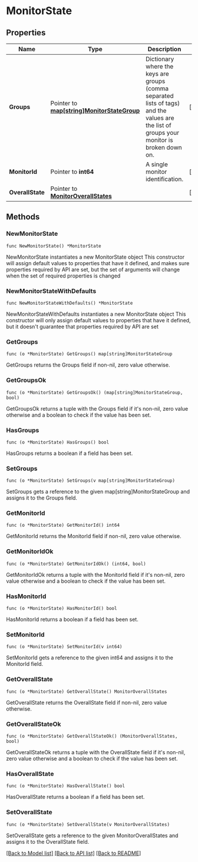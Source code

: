 # MonitorState

## Properties

Name | Type | Description | Notes
------------ | ------------- | ------------- | -------------
**Groups** | Pointer to [**map[string]MonitorStateGroup**](MonitorStateGroup.md) | Dictionary where the keys are groups (comma separated lists of tags) and the values are the list of groups your monitor is broken down on. | [optional] 
**MonitorId** | Pointer to **int64** | A single monitor identification. | [optional] 
**OverallState** | Pointer to [**MonitorOverallStates**](MonitorOverallStates.md) |  | [optional] 

## Methods

### NewMonitorState

`func NewMonitorState() *MonitorState`

NewMonitorState instantiates a new MonitorState object
This constructor will assign default values to properties that have it defined,
and makes sure properties required by API are set, but the set of arguments
will change when the set of required properties is changed

### NewMonitorStateWithDefaults

`func NewMonitorStateWithDefaults() *MonitorState`

NewMonitorStateWithDefaults instantiates a new MonitorState object
This constructor will only assign default values to properties that have it defined,
but it doesn't guarantee that properties required by API are set

### GetGroups

`func (o *MonitorState) GetGroups() map[string]MonitorStateGroup`

GetGroups returns the Groups field if non-nil, zero value otherwise.

### GetGroupsOk

`func (o *MonitorState) GetGroupsOk() (map[string]MonitorStateGroup, bool)`

GetGroupsOk returns a tuple with the Groups field if it's non-nil, zero value otherwise
and a boolean to check if the value has been set.

### HasGroups

`func (o *MonitorState) HasGroups() bool`

HasGroups returns a boolean if a field has been set.

### SetGroups

`func (o *MonitorState) SetGroups(v map[string]MonitorStateGroup)`

SetGroups gets a reference to the given map[string]MonitorStateGroup and assigns it to the Groups field.

### GetMonitorId

`func (o *MonitorState) GetMonitorId() int64`

GetMonitorId returns the MonitorId field if non-nil, zero value otherwise.

### GetMonitorIdOk

`func (o *MonitorState) GetMonitorIdOk() (int64, bool)`

GetMonitorIdOk returns a tuple with the MonitorId field if it's non-nil, zero value otherwise
and a boolean to check if the value has been set.

### HasMonitorId

`func (o *MonitorState) HasMonitorId() bool`

HasMonitorId returns a boolean if a field has been set.

### SetMonitorId

`func (o *MonitorState) SetMonitorId(v int64)`

SetMonitorId gets a reference to the given int64 and assigns it to the MonitorId field.

### GetOverallState

`func (o *MonitorState) GetOverallState() MonitorOverallStates`

GetOverallState returns the OverallState field if non-nil, zero value otherwise.

### GetOverallStateOk

`func (o *MonitorState) GetOverallStateOk() (MonitorOverallStates, bool)`

GetOverallStateOk returns a tuple with the OverallState field if it's non-nil, zero value otherwise
and a boolean to check if the value has been set.

### HasOverallState

`func (o *MonitorState) HasOverallState() bool`

HasOverallState returns a boolean if a field has been set.

### SetOverallState

`func (o *MonitorState) SetOverallState(v MonitorOverallStates)`

SetOverallState gets a reference to the given MonitorOverallStates and assigns it to the OverallState field.


[[Back to Model list]](../README.md#documentation-for-models) [[Back to API list]](../README.md#documentation-for-api-endpoints) [[Back to README]](../README.md)


